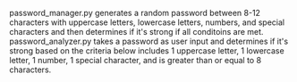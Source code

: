 password_manager.py generates a random password between 8-12 characters with uppercase letters, lowercase letters, numbers, and special characters and then determines if it's strong if all conditoins are met. 
password_analyzer.py takes a password as user input and determines if it's strong based on the criteria below
includes 1 uppercase letter, 1 lowercase letter, 1 number, 1 special character, and is greater than or equal to 8 characters.
